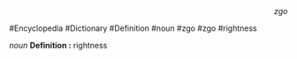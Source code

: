 
<div align="right"><i>zgo</i></div>

#Encyclopedia #Dictionary #Definition #noun #zgo #zgo #rightness

*noun*
**Definition :** rightness